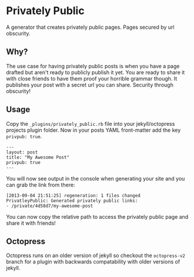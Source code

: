 # Privately Public

A generator that creates privately public pages. Pages secured by url obscurity.

## Why?
The use case for having privately public posts is when you have a page drafted
but aren't ready to publicly publish it yet. You are ready to share it with close
friends to have them proof your horrible grammar though. It publishes
your post with a secret url you can share. Security through obscurity!

## Usage
Copy the `_plugins/privately_public.rb` file into your jekyll/octopress projects plugin
folder. Now in your posts YAML front-matter add the key `privpub:
true`.

    ---
    layout: post
    title: "My Awesome Post"
    privpub: true
    ---

You will now see output in the console when generating your site and you
can grab the link from there:

    [2013-09-04 21:51:25] regeneration: 1 files changed
    PrivatleyPublic: Generated privately public links:
    - /private/4d58d7/my-awesome-post

You can now copy the relative path to access the privately public page
and share it with friends!

## Octopress
Octopress runs on an older version of jekyll so checkout the
`octopress-v2` branch for a plugin with backwards compatability with
older versions of jekyll.
